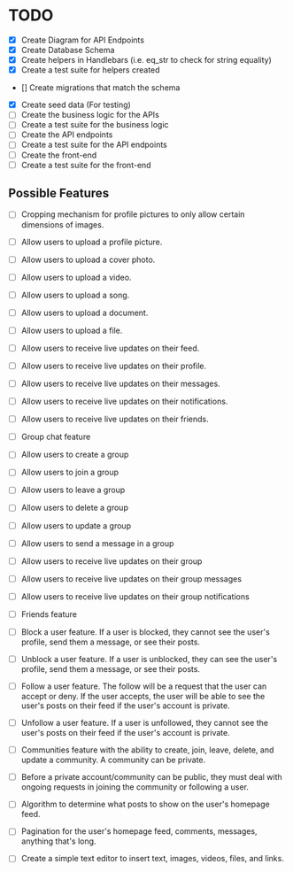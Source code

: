 # TODO

- [x] Create Diagram for API Endpoints
- [x] Create Database Schema
- [x] Create helpers in Handlebars (i.e. eq_str to check for string equality)
- [x] Create a test suite for helpers created
- [] Create migrations that match the schema
- [x] Create seed data (For testing)
- [ ] Create the business logic for the APIs
- [ ] Create a test suite for the business logic
- [ ] Create the API endpoints
- [ ] Create a test suite for the API endpoints
- [ ] Create the front-end
- [ ] Create a test suite for the front-end

## Possible Features
- [ ] Cropping mechanism for profile pictures to only allow certain dimensions of images.
- [ ] Allow users to upload a profile picture.
- [ ] Allow users to upload a cover photo.
- [ ] Allow users to upload a video.
- [ ] Allow users to upload a song.
- [ ] Allow users to upload a document.
- [ ] Allow users to upload a file.
- [ ] Allow users to receive live updates on their feed.
- [ ] Allow users to receive live updates on their profile.
- [ ] Allow users to receive live updates on their messages.
- [ ] Allow users to receive live updates on their notifications.
- [ ] Allow users to receive live updates on their friends.
- [ ] Group chat feature
- [ ] Allow users to create a group
- [ ] Allow users to join a group
- [ ] Allow users to leave a group
- [ ] Allow users to delete a group
- [ ] Allow users to update a group
- [ ] Allow users to send a message in a group
- [ ] Allow users to receive live updates on their group
- [ ] Allow users to receive live updates on their group messages
- [ ] Allow users to receive live updates on their group notifications
- [ ] Friends feature
- [ ] Block a user feature. If a user is blocked, they cannot see the user's profile, send them a message, or see their posts.
- [ ] Unblock a user feature. If a user is unblocked, they can see the user's profile, send them a message, or see their posts.
- [ ] Follow a user feature. The follow will be a request that the user can accept or deny. If the user accepts, the user will be able to see the user's posts on their feed if the user's account is private.
- [ ] Unfollow a user feature. If a user is unfollowed, they cannot see the user's posts on their feed if the user's account is private.
- [ ] Communities feature with the ability to create, join, leave, delete, and update a community. A community can be private.
- [ ] Before a private account/community can be public, they must deal with ongoing requests in joining the community or following a user.
- [ ] Algorithm to determine what posts to show on the user's homepage feed.
- [ ] Pagination for the user's homepage feed, comments, messages, anything that's long.
- [ ] Create a simple text editor to insert text, images, videos, files, and links.

